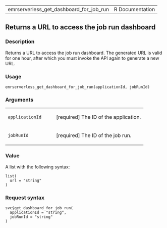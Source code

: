<table style="width: 100%;">
<tbody>
<tr class="odd">
<td>emrserverless_get_dashboard_for_job_run</td>
<td style="text-align: right;">R Documentation</td>
</tr>
</tbody>
</table>

## Returns a URL to access the job run dashboard

### Description

Returns a URL to access the job run dashboard. The generated URL is
valid for one hour, after which you must invoke the API again to
generate a new URL.

### Usage

    emrserverless_get_dashboard_for_job_run(applicationId, jobRunId)

### Arguments

<table>
<colgroup>
<col style="width: 35%" />
<col style="width: 65%" />
</colgroup>
<tbody>
<tr class="odd">
<td><code
id="emrserverless_get_dashboard_for_job_run_:_applicationId">applicationId</code></td>
<td><p>[required] The ID of the application.</p></td>
</tr>
<tr class="even">
<td><code
id="emrserverless_get_dashboard_for_job_run_:_jobRunId">jobRunId</code></td>
<td><p>[required] The ID of the job run.</p></td>
</tr>
</tbody>
</table>

### Value

A list with the following syntax:

    list(
      url = "string"
    )

### Request syntax

    svc$get_dashboard_for_job_run(
      applicationId = "string",
      jobRunId = "string"
    )
